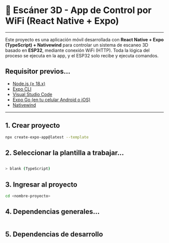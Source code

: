 # 📱 Escáner 3D - App de Control por WiFi (React Native + Expo)

---

Este proyecto es una aplicación móvil desarrollada con **React Native + Expo (TypeScript) + Nativewind** para controlar un sistema de escaneo 3D basado en **ESP32**, mediante conexión WiFi (HTTP). Toda la lógica del proceso se ejecuta en la app, y el ESP32 solo recibe y ejecuta comandos.

## Requisitor previos...

- [Node.js (≥ 18.x)](https://nodejs.org/)
- [Expo CLI](https://docs.expo.dev/get-started/installation/)
- [Visual Studio Code](https://code.visualstudio.com/)
- [Expo Go (en tu celular Android o iOS)](https://expo.dev/client)
- [Nativewind](https://www.nativewind.dev/)

---

## 1. Crear proyecto

```bash
npx create-expo-app@latest --template
```

## 2. Seleccionar la plantilla a trabajar...

```bash

> blank (TypeScript)

```

## 3. Ingresar al proyecto

```bash
cd <nombre-proyecto>
```

## 4. Dependencias generales...

```bash

```

## 5. Dependencias de desarrollo

```bash

```
